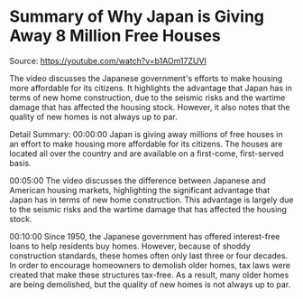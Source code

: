 # Summary of Why Japan is Giving Away 8 Million Free Houses

Source: https://youtube.com/watch?v=b1AOm17ZUVI

The video discusses the Japanese government's efforts to make housing more affordable for its citizens. It highlights the advantage that Japan has in terms of new home construction, due to the seismic risks and the wartime damage that has affected the housing stock. However, it also notes that the quality of new homes is not always up to par.

Detail Summary: 
00:00:00
Japan is giving away millions of free houses in an effort to make housing more affordable for its citizens. The houses are located all over the country and are available on a first-come, first-served basis.

00:05:00
The video discusses the difference between Japanese and American housing markets, highlighting the significant advantage that Japan has in terms of new home construction. This advantage is largely due to the seismic risks and the wartime damage that has affected the housing stock.

00:10:00
Since 1950, the Japanese government has offered interest-free loans to help residents buy homes. However, because of shoddy construction standards, these homes often only last three or four decades. In order to encourage homeowners to demolish older homes, tax laws were created that make these structures tax-free. As a result, many older homes are being demolished, but the quality of new homes is not always up to par.

